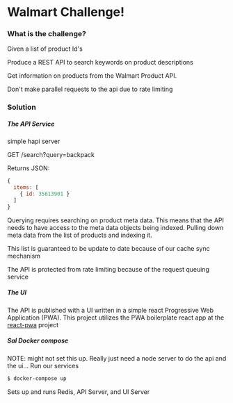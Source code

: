 # Walmart Challenge!
### What is the challenge?
Given a list of product Id's

Produce a REST API to search keywords on product descriptions

Get information on products from the Walmart Product API. 

Don't make parallel requests to the api due to rate limiting 


### Solution
##### The API Service
simple hapi server 

GET /search?query=backpack

Returns JSON:
```javascript
{
  items: [
    { id: 35613901 }
  ]
}
```

Querying requires searching on product meta data. This means that the API needs
to have access to the meta data objects being indexed. Pulling down meta data
from the list of products and indexing it.

This list is guaranteed to be update to date because of our cache sync mechanism

The API is protected from rate limiting because of the request queuing service

##### The UI

The API is published with a UI written in a simple react Progressive Web Application (PWA).
This project utilizes the PWA boilerplate react app at the [react-pwa](https://github.com/Atyantik/react-pwa) project


##### SaI Docker compose
NOTE: might not set this up. Really just need a node server to do the api and the ui...
Run our services
```bash
$ docker-compose up 
```
Sets up and runs Redis, API Server, and UI Server


